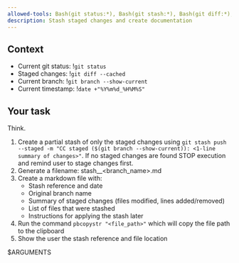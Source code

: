 ```yaml
---
allowed-tools: Bash(git status:*), Bash(git stash:*), Bash(git diff:*), Edit(stash_*.md), Bash(pbcopystr:*)
description: Stash staged changes and create documentation
---
```


## Context

- Current git status: !`git status`
- Staged changes: !`git diff --cached`
- Current branch: !`git branch --show-current`
- Current timestamp: !`date +"%Y%m%d_%H%M%S"`

## Your task

Think.
1. Create a partial stash of only the staged changes using `git stash push --staged -m "CC staged ($(git branch --show-current)): <1-line summary of changes>"`.  If no staged changes are found STOP execution and remind user to stage changes first.
2. Generate a filename: stash_<timestamp>_<branch_name>.md
3. Create a markdown file with:
   - Stash reference and date
   - Original branch name
   - Summary of staged changes (files modified, lines added/removed)
   - List of files that were stashed
   - Instructions for applying the stash later
4. Run the command `pbcopystr "<file_path>"` which will copy the file path to the clipboard
5. Show the user the stash reference and file location

$ARGUMENTS
